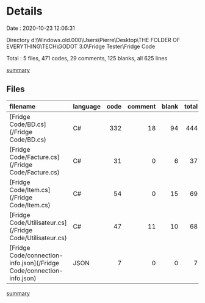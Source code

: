 # Details

Date : 2020-10-23 12:06:31

Directory d:\Windows.old.000\Users\Pierre\Desktop\THE FOLDER OF EVERYTHING\TECH\GODOT 3.0\Fridge Tester\Fridge Code

Total : 5 files,  471 codes, 29 comments, 125 blanks, all 625 lines

[summary](results.md)

## Files
| filename | language | code | comment | blank | total |
| :--- | :--- | ---: | ---: | ---: | ---: |
| [Fridge Code/BD.cs](/Fridge Code/BD.cs) | C# | 332 | 18 | 94 | 444 |
| [Fridge Code/Facture.cs](/Fridge Code/Facture.cs) | C# | 31 | 0 | 6 | 37 |
| [Fridge Code/Item.cs](/Fridge Code/Item.cs) | C# | 54 | 0 | 15 | 69 |
| [Fridge Code/Utilisateur.cs](/Fridge Code/Utilisateur.cs) | C# | 47 | 11 | 10 | 68 |
| [Fridge Code/connection-info.json](/Fridge Code/connection-info.json) | JSON | 7 | 0 | 0 | 7 |

[summary](results.md)